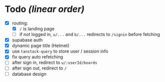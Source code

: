 # Todo *(linear order)*

- [x] routing:
  - [x] `/` is landing page
  - [ ] if not logged in, `u/...` and `b/...` redirects to `/signin` before fetching
- [x] supabase auth
- [x] dynamic page title (Helmet)
- [x] use `tanstack-query` to store user / session info
- [x] fix query auto refetching
- [ ] after sign in, redirect to `u/:userId/boards`
- [ ] after sign out, redirect to `/`
- [ ] database design